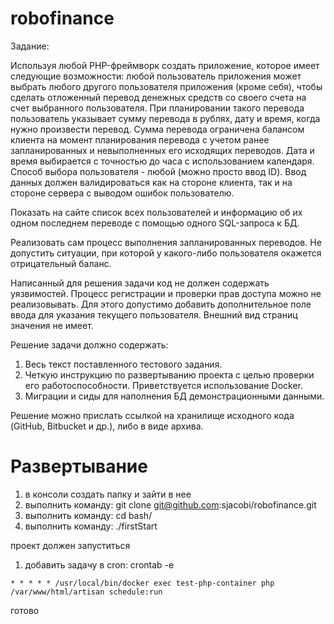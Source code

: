 # robofinance

Задание:

Используя любой PHP-фреймворк создать приложение, которое имеет следующие возможности: любой пользователь приложения может выбрать любого другого пользователя приложения (кроме себя), чтобы сделать отложенный перевод денежных средств со своего счета на счет выбранного пользователя. При планировании такого перевода пользователь указывает сумму перевода в рублях, дату и время, когда нужно произвести перевод. Сумма перевода ограничена балансом клиента на момент планирования перевода с учетом ранее запланированных и невыполненных его исходящих переводов. Дата и время выбирается с точностью до часа с использованием календаря. Способ выбора пользователя - любой (можно просто ввод ID). Ввод данных должен валидироваться как на стороне клиента, так и на стороне сервера с выводом ошибок пользователю.

Показать на сайте список всех пользователей и информацию об их одном последнем переводе с помощью одного SQL-запроса к БД.

Реализовать сам процесс выполнения запланированных переводов. Не допустить ситуации, при которой у какого-либо пользователя окажется отрицательный баланс.

Написанный для решения задачи код не должен содержать уязвимостей. Процесс регистрации и проверки прав доступа можно не реализовывать. Для этого допустимо добавить дополнительное поле ввода для указания текущего пользователя. Внешний вид страниц значения не имеет.

Решение задачи должно содержать:
1. Весь текст поставленного тестового задания.
2. Четкую инструкцию по развертыванию проекта с целью проверки его
работоспособности. Приветствуется использование Docker.
3. Миграции и сиды для наполнения БД демонстрационными данными.

Решение можно прислать ссылкой на хранилище исходного кода (GitHub, Bitbucket и др.), либо в виде архива.

# Развертывание
1) в консоли создать папку и зайти в нее
2) выполнить команду: git clone git@github.com:sjacobi/robofinance.git
3) выполнить команду: cd bash/
4) выполнить команду: ./firstStart

проект должен запуститься

1) добавить задачу в cron: crontab -e
```
* * * * * /usr/local/bin/docker exec test-php-container php /var/www/html/artisan schedule:run
```

готово
